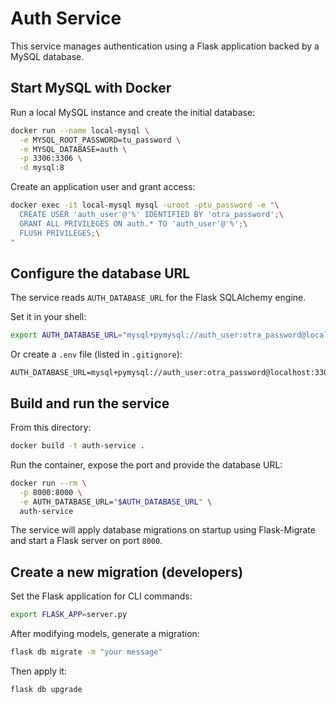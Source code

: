 # Auth Service

This service manages authentication using a Flask application backed by a MySQL database.

## Start MySQL with Docker

Run a local MySQL instance and create the initial database:

```bash
docker run --name local-mysql \
  -e MYSQL_ROOT_PASSWORD=tu_password \
  -e MYSQL_DATABASE=auth \
  -p 3306:3306 \
  -d mysql:8
```

Create an application user and grant access:

```bash
docker exec -it local-mysql mysql -uroot -ptu_password -e "\
  CREATE USER 'auth_user'@'%' IDENTIFIED BY 'otra_password';\
  GRANT ALL PRIVILEGES ON auth.* TO 'auth_user'@'%';\
  FLUSH PRIVILEGES;\
"
```

## Configure the database URL

The service reads `AUTH_DATABASE_URL` for the Flask SQLAlchemy engine.

Set it in your shell:

```bash
export AUTH_DATABASE_URL="mysql+pymysql://auth_user:otra_password@localhost:3306/auth"
```

Or create a `.env` file (listed in `.gitignore`):

```
AUTH_DATABASE_URL=mysql+pymysql://auth_user:otra_password@localhost:3306/auth
```

## Build and run the service

From this directory:

```bash
docker build -t auth-service .
```

Run the container, expose the port and provide the database URL:

```bash
docker run --rm \
  -p 8000:8000 \
  -e AUTH_DATABASE_URL="$AUTH_DATABASE_URL" \
  auth-service
```

The service will apply database migrations on startup using Flask-Migrate and start a Flask server on port `8000`.

## Create a new migration (developers)

Set the Flask application for CLI commands:

```bash
export FLASK_APP=server.py
```

After modifying models, generate a migration:

```bash
flask db migrate -m "your message"
```

Then apply it:

```bash
flask db upgrade
```

